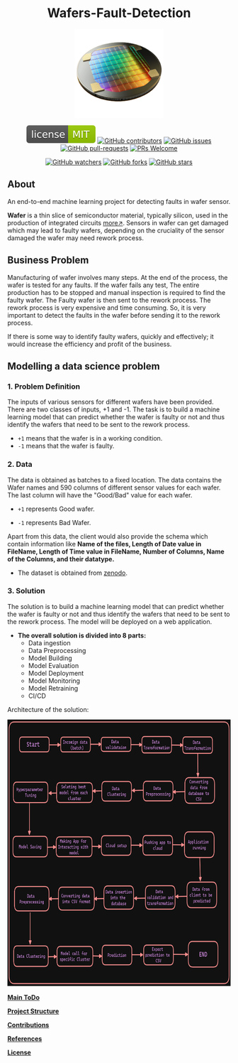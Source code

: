 <div align="center">

# Wafers-Fault-Detection

<img src="./Readme_Assets/semi.png" width="200" height="200">

[![GitHub license](./Readme_Assets/license-MIT-green.svg)](./LICENSE)
[![GitHub contributors](https://img.shields.io/github/contributors/kannanjayachandran/Wafers-Fault-Detection)](https://GitHub.com/kannanjayachandran/Wafers-Fault-Detection/graphs/contributors/)
[![GitHub issues](https://img.shields.io/github/issues/kannanjayachandran/Wafers-Fault-Detection)]()
[![GitHub pull-requests](https://img.shields.io/github/issues-pr/kannanjayachandran/Wafers-Fault-Detection)]()
[![PRs Welcome](https://img.shields.io/badge/PRs-welcome-brightgreen.svg?style=flat-square)](http://makeapullrequest.com)

[![GitHub watchers](https://img.shields.io/github/watchers/kannanjayachandran/Wafers-Fault-Detection?style=social)](https://GitHub.com/kannanjayachandran/wafers/watchers/)
[![GitHub forks](https://img.shields.io/github/forks/kannanjayachandran/Wafers-Fault-Detection?style=social)](https://GitHub.com/microsoft/ML-For-Beginners/network/)
[![GitHub stars](https://img.shields.io/github/stars/kannanjayachandran/Wafers-Fault-Detection?style=social)](https://github.com/kannanjayachandran/Wafers-Fault-Detection/stargazers/)
</div>

## About

An end-to-end machine learning project for detecting faults in wafer sensor.

**Wafer** is a thin slice of semiconductor material, typically silicon, used in the production of integrated
circuits [more↗](https://en.wikipedia.org/wiki/Wafer_(electronics)#:~:text=In%20electronics%2C%20a%20wafer%20(also,in%20and%20upon%20the%20wafer.)). Sensors in wafer can get damaged which may lead to faulty wafers, depending on the cruciality of the sensor damaged the wafer may need rework process.

## Business Problem

Manufacturing of wafer involves many steps. At the end of the process, the wafer is tested for any faults. If the wafer
fails any test, The entire production has to be stopped and manual inspection is required to find the faulty wafer. The
Faulty wafer is then sent to the rework process. The rework process is very expensive and time consuming. So, it is very
important to detect the faults in the wafer before sending it to the rework process.

If there is some way to identify faulty wafers, quickly and effectively; it would increase the efficiency and profit of the business.  

## Modelling a data science problem

### 1. Problem Definition

The inputs of various sensors for different wafers have been provided. There are two classes of inputs, +1 and -1. The task is to build a machine learning model that can predict whether the wafer is faulty or not and thus identify the wafers that need to be sent to the rework process.

- ```+1``` means that the wafer is in a working condition.
- ```-1``` means that the wafer is faulty.

### 2. Data

The data is obtained as batches to a fixed location. The data contains the Wafer names and 590 columns of different sensor values for each wafer. The last column will have the "Good/Bad" value for each wafer.

- ```+1``` represents Good wafer.

- ```-1``` represents Bad Wafer.

Apart from this data, the client would also provide the schema which contain information like **Name of the files, Length of Date value in FileName, Length of Time value in FileName, Number of Columns, Name of the Columns, and their datatype.**

- The dataset is obtained from [zenodo](https://zenodo.org/record/4322353#.Y7K4y3ZBytU).

### 3. Solution

The solution is to build a machine learning model that can predict whether the wafer is faulty or not and thus identify the wafers that need to be sent to the rework process. The model will be deployed on a web application.

- **The overall solution is divided into 8 parts:**
  - Data ingestion
  - Data Preprocessing
  - Model Building
  - Model Evaluation
  - Model Deployment
  - Model Monitoring
  - Model Retraining
  - CI/CD

Architecture of the solution:

<div align="center">
<img src="./Readme_Assets/Arch.png" width="600" height="600">
</div>

**[Main ToDo](./Readme_Assets/ToDo.md)**

**[Project Structure](./Readme_Assets/Structure.md)**

**[Contributions](./CONTRIBUTING.md)**

**[References](./Readme_Assets/Reference.md)**

**[License](./LICENSE)**
